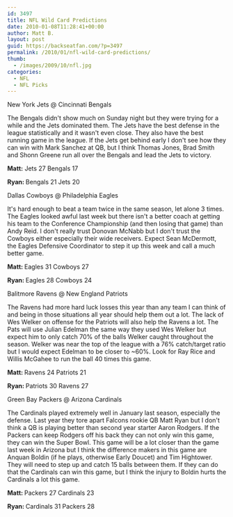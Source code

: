 ```yaml
---
id: 3497
title: NFL Wild Card Predictions
date: 2010-01-08T11:28:41+00:00
author: Matt B.
layout: post
guid: https://backseatfan.com/?p=3497
permalink: /2010/01/nfl-wild-card-predictions/
thumb:
  - /images/2009/10/nfl.jpg
categories:
  - NFL
  - NFL Picks
---
```


<div class="entry">
  <p>
    New York Jets @ Cincinnati Bengals
  </p>

  <p>
    The Bengals didn't show much on Sunday night but they were trying for a while and the Jets dominated them. The Jets have the best defense in the league statistically and it wasn't even close. They also have the best running game in the league. If the Jets get behind early I don't see how they can win with Mark Sanchez at QB, but I think Thomas Jones, Brad Smith and Shonn Greene run all over the Bengals and lead the Jets to victory.
  </p>

  <p>
    <strong>Matt:</strong> Jets 27 Bengals 17
  </p>

  <p>
    <strong>Ryan: </strong>Bengals 21 Jets 20
  </p>

  <p>
    Dallas Cowboys @ Philadelphia Eagles
  </p>

  <p>
    It's hard enough to beat a team twice in the same season, let alone 3 times. The Eagles looked awful last week but there isn't a better coach at getting his team to the Conference Championship (and then losing that game) than Andy Reid. I don't really trust Donovan McNabb but I don't trust the Cowboys either especially their wide receivers. Expect Sean McDermott, the Eagles Defensive Coordinator to step it up this week and call a much better game.
  </p>

  <p>
    <strong>Matt: </strong>Eagles 31 Cowboys 27
  </p>

  <p>
    <strong>Ryan: </strong>Eagles 28 Cowboys 24
  </p>

  <p>
    Balitmore Ravens @ New England Patriots
  </p>

  <p>
    The Ravens had more hard luck losses this year than any team I can think of and being in those situations all year should help them out a lot. The lack of Wes Welker on offense for the Patriots will also help the Ravens a lot. The Pats will use Julian Edelman the same way they used Wes Welker but expect him to only catch 70% of the balls Welker caught throughout the season. Welker was near the top of the league with a 76% catch/target ratio but I would expect Edelman to be closer to ~60%. Look for Ray Rice and Willis McGahee to run the ball 40 times this game.
  </p>

  <p>
    <strong>Matt: </strong>Ravens 24 Patriots 21
  </p>

  <p>
    <strong>Ryan: </strong>Patriots 30 Ravens 27
  </p>

  <p>
    Green Bay Packers @ Arizona Cardinals
  </p>

  <p>
    The Cardinals played extremely well in January last season, especially the defense. Last year they tore apart Falcons rookie QB Matt Ryan but I don't think a QB is playing better than second year starter Aaron Rodgers. If the Packers can keep Rodgers off his back they can not only win this game, they can win the Super Bowl. This game will be a lot closer than the game last week in Arizona but I think the difference makers in this game are Anquan Boldin (if he plays, otherwise Early Doucet) and Tim Hightower. They will need to step up and catch 15 balls between them. If they can do that the Cardinals can win this game, but I think the injury to Boldin hurts the Cardinals a lot this game.
  </p>

  <p>
    <strong>Matt: </strong>Packers 27 Cardinals 23
  </p>

  <p>
    <strong>Ryan: </strong>Cardinals 31 Packers 28
  </p>
</div>
